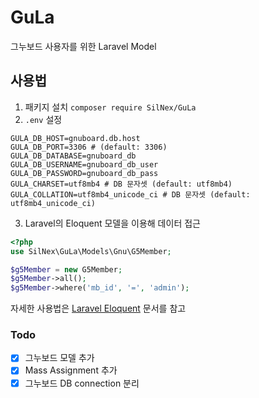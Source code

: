 # GuLa
그누보드 사용자를 위한 Laravel Model

## 사용법
1. 패키지 설치 `composer require SilNex/GuLa`
2. `.env` 설정
```env
GULA_DB_HOST=gnuboard.db.host
GULA_DB_PORT=3306 # (default: 3306)
GULA_DB_DATABASE=gnuboard_db
GULA_DB_USERNAME=gnuboard_db_user
GULA_DB_PASSWORD=gnuboard_db_pass
GULA_CHARSET=utf8mb4 # DB 문자셋 (default: utf8mb4)
GULA_COLLATION=utf8mb4_unicode_ci # DB 문자셋 (default: utf8mb4_unicode_ci)
```
3. Laravel의 Eloquent 모델을 이용해 데이터 접근 
```php
<?php
use SilNex\GuLa\Models\Gnu\G5Member;

$g5Member = new G5Member;
$g5Member->all();
$g5Member->where('mb_id', '=', 'admin');
```
자세한 사용법은 [Laravel Eloquent](https://laravel.kr/docs/7.x/eloquent) 문서를 참고

### Todo
- [x] 그누보드 모델 추가
- [x] Mass Assignment 추가
- [x] 그누보드 DB connection 분리